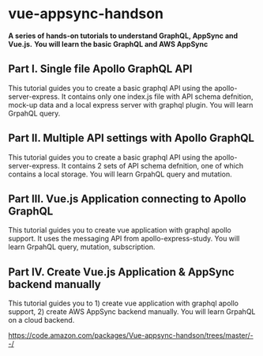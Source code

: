 # vue-appsync-handson
**A series of hands-on tutorials to understand GraphQL, AppSync and Vue.js.**
**You will learn the basic GraphQL and AWS AppSync**

## Part I. Single file Apollo GraphQL API
This tutorial guides you to create a basic graphql API using the apollo-server-express. It contains only one index.js file with API schema defnition, mock-up data and a local express server with graphql plugin. You will learn GrpahQL query.

## Part II. Multiple API settings with Apollo GraphQL
This tutorial guides you to create a basic graphql API using the apollo-server-express. It contains 2 sets of API schema defnition, one of which contains a local storage. You will learn GrpahQL query and mutation. 

## Part III. Vue.js Application connecting to Apollo GraphQL
This tutorial guides you to create vue application with graphql apollo support. It uses the messaging API from apollo-express-study. You will learn GrpahQL query, mutation, subscription. 

## Part IV. Create Vue.js Application & AppSync backend manually
This tutorial guides you to 1) create vue application with graphql apollo support, 2) create AWS AppSync backend manually. You will learn GrpahQL on a cloud backend. 

https://code.amazon.com/packages/Vue-appsync-handson/trees/master/--/